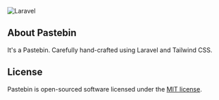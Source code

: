 ![Laravel](https://github.com/mikemiller891/pastebin/workflows/Laravel/badge.svg)

## About Pastebin

It's a Pastebin. Carefully hand-crafted using Laravel and Tailwind CSS.

## License

Pastebin is open-sourced software licensed under the [MIT license](https://opensource.org/licenses/MIT).
